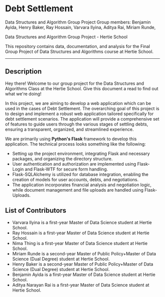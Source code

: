 # Debt Settlement
Data Structures and Algorithm Group Project
Group members: Benjamin Ayida, Henry Baker, Ray Hossain, Varvara Ilyina, Aditya Rai, Miriam Runde,

Data Structures and Algorithm Group Project - Hertie School

This repository contains data, documentation, and analysis for the Final Group Project of Data Structures and Algorithms course at Hertie School.

******
## Description 

Hey there! Welcome to our group project for the Data Structures and Algorithms Class at the Hertie School. Give this document a read to find out what we're doing!

In this project, we are aiming to develop a web application which can be used in the cases of Debt Settlement. The overarching goal of this project is to design and implement a robust web application tailored specifically for debt settlement scenarios. The application will provide a comprehensive set of features to guide users through the various stages of settling debts, ensuring a transparent, organized, and streamlined experience.

We are primarily using **Python's Flask** framework to develop this application. The technical process looks something like the following:

- Setting up the project environment, integrating Flask and necessary packages, and organizing the directory structure.
- User authentication and authorization are implemented using Flask-Login and Flask-WTF for secure form handling.
- Flask-SQLAlchemy is utilized for database integration, enabling the creation of models for user accounts, debts, and negotiations.
- The application incorporates financial analysis and negotiation logic, while document management and file uploads are handled using Flask-Uploads.


## List of Contributors
- Varvara Ilyina is a first-year Master of Data Science student at Hertie School.
- Ray Hossain is a first-year Master of Data Science student at Hertie School.
- Nima Thing is a first-year Master of Data Science student at Hertie School.
- Miriam Runde is a second-year Master of Public Policy+Master of Data Science (Dual Degree) student at Hertie School.
- Henry Baker is a second-year Master of Public Policy+Master of Data Science (Dual Degree) student at Hertie School.
- Benjamin Ayida is a first-year Master of Data Science student at Hertie School.
- Aditya Narayan Rai is a first-year Master of Data Science student at Hertie School.
